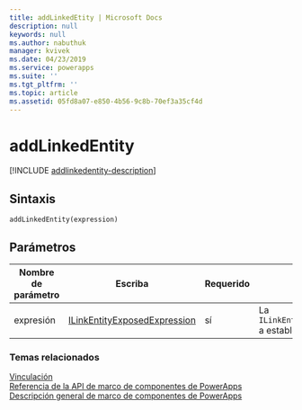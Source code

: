 ```yaml
---
title: addLinkedEtity | Microsoft Docs
description: null
keywords: null
ms.author: nabuthuk
manager: kvivek
ms.date: 04/23/2019
ms.service: powerapps
ms.suite: ''
ms.tgt_pltfrm: ''
ms.topic: article
ms.assetid: 05fd8a07-e850-4b56-9c8b-70ef3a35cf4d
---
```


# <a name="addlinkedentity"></a>addLinkedEntity

[!INCLUDE [addlinkedentity-description](includes/addlinkedentity-description.md)]

## <a name="syntax"></a>Sintaxis

`addLinkedEntity(expression)`

## <a name="parameters"></a>Parámetros

| Nombre de parámetro|Escriba|Requerido|Descripción|
| ------------- |----|--------|-----------|
|expresión|[ILinkEntityExposedExpression](../ilinkentityexposedexpression.md)|sí|La `ILinkEntityExposedExpression` a establecer.|

### <a name="related-topics"></a>Temas relacionados

[Vinculación](../linking.md)<br/>
[Referencia de la API de marco de componentes de PowerApps](../../reference/index.md)<br/>
[Descripción general de marco de componentes de PowerApps](../../overview.md)